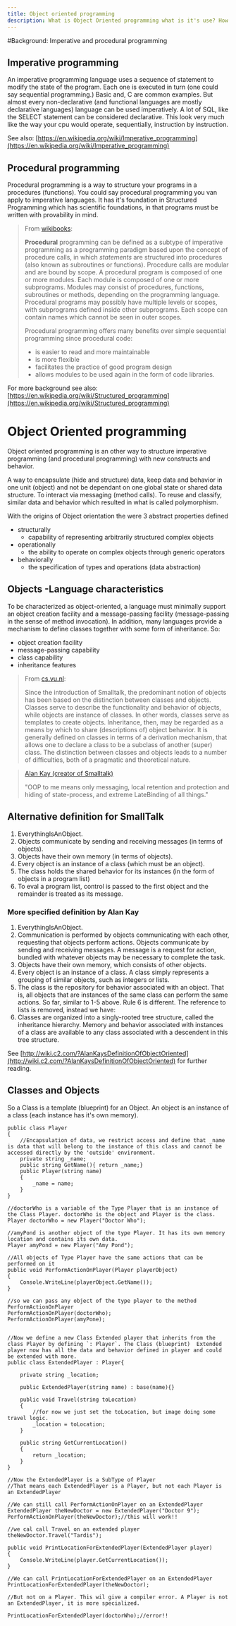 ```yaml
---
title: Object oriented programming
description: What is Object Oriented programming what is it's use? How does this relate to procedural and imperative programming.
---
```


#Background: Imperative and procedural programming

## Imperative programming
An imperative programming language uses a sequence of statement to modify the state of the program. Each one is executed in turn (one could say sequential programming.) Basic and, C are common examples. But almost every non-declarative (and functional languages are mostly declarative languages) language can be used imperatively. A lot of SQL, like the SELECT statement can be considered declarative.
This look very much like the way your cpu would operate, sequentially, instruction by instruction.

See also: [https://en.wikipedia.org/wiki/Imperative_programming](https://en.wikipedia.org/wiki/Imperative_programming)

## Procedural programming
Procedural programming is a way to structure your programs in a procedures (functions). You could say procedural programming you van apply to imperative languages. It has it's foundation in Structured Programming which has scientific foundations, in that programs must be written with provability in mind.

>From [wikibooks](https://en.wikibooks.org/wiki/C%2B%2B_Programming/Programming_Languages/Paradigms):
>
>**Procedural** programming can be defined as a subtype of imperative programming as a programming paradigm based upon the concept of procedure calls, in which *statements* are structured into procedures (also known as subroutines or functions). Procedure calls are modular and are bound by scope. A procedural program is composed of one or more modules. Each module is composed of one or more subprograms. Modules may consist of procedures, functions, subroutines or methods, depending on the programming language. Procedural programs may possibly have multiple levels or scopes, with subprograms defined inside other subprograms. Each scope can contain names which cannot be seen in outer scopes.
>
> Procedural programming offers many benefits over simple sequential programming since procedural code:
>
>- is easier to read and more maintainable
>- is more flexible
>- facilitates the practice of good program design
>- allows modules to be used again in the form of code libraries.

For more background see also: [https://en.wikipedia.org/wiki/Structured_programming](https://en.wikipedia.org/wiki/Structured_programming)

# Object Oriented programming

Object oriented programming is an other way to structure imperative programming (and procedural programming) with new constructs and behavior.

A way to encapsulate (hide and structure) data, keep data and behavior in one unit (object) and not be dependant on one global state or shared data structure. To interact via messaging (method calls).
To reuse and classify, similar data and behavior which resulted in what is called polymorphism.

With the origins of Object orientation the were 3 abstract properties defined

- structurally
    - capability of representing arbitrarily structured complex objects
- operationally
    - the ability to operate on complex objects through generic operators
- behaviorally
    - the specification of types and operations (data abstraction)

## Objects -Language characteristics
To be characterized as object-oriented, a language must minimally support an object creation facility and a message-passing facility (message-passing in the sense of method invocation). In addition, many languages provide a mechanism to define classes together with some form of inheritance.
So:
- object creation facility
- message-passing capability
- class capability
- inheritance features

>From [cs.vu.nl](https://www.cs.vu.nl/~eliens/oop/5.html):
>
>Since the introduction of Smalltalk, the predominant notion of objects has been based on the distinction between classes and objects. Classes serve to describe the functionality and behavior of objects, while objects are instance of classes. In other words, classes serve as templates to create objects. Inheritance, then, may be regarded as a means by which to share (descriptions of) object behavior. It is generally defined on classes in terms of a derivation mechanism, that allows one to declare a class to be a subclass of another (super) class. The distinction between classes and objects leads to a number of difficulties, both of a pragmatic and theoretical nature.

> [Alan Kay (creator of Smalltalk)](http://userpage.fu-berlin.de/~ram/pub/pub_jf47ht81Ht/doc_kay_oop_en)
>
>"OOP to me means only messaging, local retention and protection and hiding of state-process, and extreme LateBinding of all things."

## Alternative definition for SmallTalk

1. EverythingIsAnObject.
2. Objects communicate by sending and receiving messages (in terms of objects).
3. Objects have their own memory (in terms of objects).
4. Every object is an instance of a class (which must be an object).
5. The class holds the shared behavior for its instances (in the form of objects in a program list)
6. To eval a program list, control is passed to the first object and the remainder is treated as its message.

### More specified definition by Alan Kay
1. EverythingIsAnObject.
2. Communication is performed by objects communicating with each other, requesting that objects perform actions. Objects communicate by sending and receiving messages. A message is a request for action, bundled with whatever objects may be necessary to complete the task.
3. Objects have their own memory, which consists of other objects.
4. Every object is an instance of a class. A class simply represents a grouping of similar objects, such as integers or lists.
5. The class is the repository for behavior associated with an object. That is, all objects that are instances of the same class can perform the same actions.
So far, similar to 1-5 above. Rule 6 is different. The reference to lists is removed, instead we have:
6. Classes are organized into a singly-rooted tree structure, called the inheritance hierarchy. Memory and behavior associated with instances of a class are available to any class associated with a descendent in this tree structure.

See [http://wiki.c2.com/?AlanKaysDefinitionOfObjectOriented](http://wiki.c2.com/?AlanKaysDefinitionOfObjectOriented) for further reading.

## Classes and Objects

So a Class is a template (blueprint) for an Object. An object is an instance of a class (each instance has it's own memory).
```Csharp
public class Player
{
    //Encapsulation of data, we restrict access and define that _name is data that will belong to the instance of this class and cannot be accessed directly by the 'outside' environment.
    private string _name;
    public string GetName(){ return _name;}
    public Player(string name)
    {
        _name = name;
    }
}

//doctorWho is a variable of the Type Player that is an instance of the Class Player. doctorWho is the object and Player is the class.
Player doctorWho = new Player("Doctor Who");

//amyPond is another object of the type Player. It has its own memory location and contains its own data.
Player amyPond = new Player("Amy Pond");

//All objects of Type Player have the same actions that can be performed on it
public void PerformActionOnPlayer(Player playerObject)
{
    Console.WriteLine(playerObject.GetName());
}

//so we can pass any object of the type player to the method PerformActionOnPlayer
PerformActionOnPlayer(doctorWho);
PerformActionOnPlayer(amyPone);


//Now we define a new Class Extended player that inherits from the class Player by defining `: Player`. The Class (blueprint)  Extended player now has all the data and behavior defined in player and could be extended with more.
public class ExtendedPlayer : Player{
    
    private string _location;

    public ExtendedPlayer(string name) : base(name){}

    public void Travel(string toLocation)
    {
        //for now we just set the toLocation, but image doing some travel logic.        
        _location = toLocation;
    }

    public string GetCurrentLocation()
    {
        return _location;
    }
}

//Now the ExtendedPlayer is a SubType of Player
//That means each ExtendedPlayer is a Player, but not each Player is an ExtendedPlayer

//We can still call PerformActionOnPlayer on an ExtendedPlayer
ExtendedPlayer theNewDoctor = new ExtendedPlayer("Doctor 9");
PerformActionOnPlayer(theNewDoctor);//this will work!!

//we cal call Travel on an extended player
theNewDoctor.Travel("Tardis");

public void PrintLocationForExtendedPlayer(ExtendedPlayer player)
{
    Console.WriteLine(player.GetCurrentLocation());
}

//We can call PrintLocationForExtendedPlayer on an ExtendedPlayer
PrintLocationForExtendedPlayer(theNewDoctor);

//But not on a Player. This wil give a compiler error. A Player is not an ExtendedPlayer, it is more specialized.

PrintLocationForExtendedPlayer(doctorWho);//error!!

```